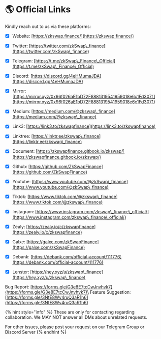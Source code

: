 # 🌎 Official Links

Kindly reach out to us via these platforms:

* [x] Website: [https://zkswap.finance/](https://zkswap.finance/)
* [x] Twitter: [https://twitter.com/zkSwap\_finance](https://twitter.com/zkSwap\_finance)
* [x] Telegram: [https://t.me/zkSwap\_Finance\_Official](https://t.me/zkSwap\_Finance\_Official)
* [x] Discord: [https://discord.gg/4eHMumaJDA](https://discord.gg/4eHMumaJDA)
* [x] Mirror: [https://mirror.xyz/0x96f026aE1bD72F8881319541959018e6c1Fd3071](https://mirror.xyz/0x96f026aE1bD72F8881319541959018e6c1Fd3071)
* [x] Medium: [https://medium.com/@zkswap\_finance](https://medium.com/@zkswap\_finance)
* [x] Link3: [https://link3.to/zkswapfinance](https://link3.to/zkswapfinance)
* [x] Linktree: [https://linktr.ee/zkswap\_finance](https://linktr.ee/zkswap\_finance)
* [x] Document: [https://zkswapfinance.gitbook.io/zkswap/](https://zkswapfinance.gitbook.io/zkswap/)
* [x] Github: [https://github.com/ZkSwapFinance](https://github.com/ZkSwapFinance)
* [x] Youtube: [https://www.youtube.com/@zkSwap\_finance](https://www.youtube.com/@zkSwap\_finance)
* [x] Tiktok: [https://www.tiktok.com/@zkswap\_finance](https://www.tiktok.com/@zkswap\_finance)
* [x] Instagram: [https://www.instagram.com/zkswap\_finance\_official/](https://www.instagram.com/zkswap\_finance\_official/)
* [x] Zealy: [https://zealy.io/c/zkswapfinance](https://zealy.io/c/zkswapfinance)
* [x] Galxe: [https://galxe.com/zkSwapFinance](https://galxe.com/zkSwapFinance)
* [x] Debank: [https://debank.com/official-account/111776](https://debank.com/official-account/111776)
* [x] Lenster: [https://hey.xyz/u/zkswap\_finance](https://hey.xyz/u/zkswap\_finance)



Bug Report: [https://forms.gle/G3e8E7tcCwJnvhvk7](https://forms.gle/G3e8E7tcCwJnvhvk7)\
Feature Suggestion: [https://forms.gle/3NtE8Wv4ruQ3aR1h6](https://forms.gle/3NtE8Wv4ruQ3aR1h6)

{% hint style="info" %}
These are only for contacting regarding collaboration. We MAY NOT answer all DMs about unrelated requests.

For other issues, please post your request on our Telegram Group or Discord Server
{% endhint %}
